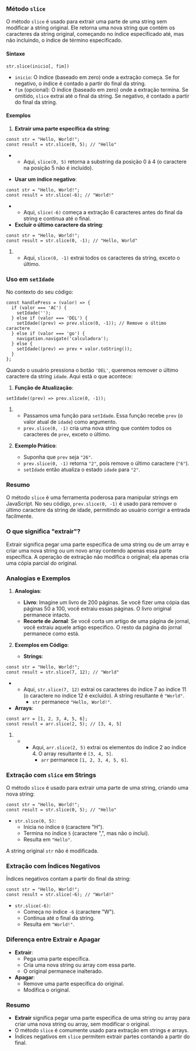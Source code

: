 ### Método `slice`

O método `slice` é usado para extrair uma parte de uma string sem modificar a string original. Ele retorna uma nova string que contém os caracteres da string original, começando no índice especificado até, mas não incluindo, o índice de término especificado.

#### Sintaxe

```
str.slice(inicio[, fim])
```

- `inicio`: O índice (baseado em zero) onde a extração começa. Se for negativo, o índice é contado a partir do final da string.
- `fim` (opcional): O índice (baseado em zero) onde a extração termina. Se omitido, `slice` extrai até o final da string. Se negativo, é contado a partir do final da string.

#### Exemplos

1. **Extrair uma parte específica da string**:

```
const str = "Hello, World!";
const result = str.slice(0, 5); // "Hello"
```

- - Aqui, `slice(0, 5)` retorna a substring da posição 0 à 4 (o caractere na posição 5 não é incluído).

- **Usar um índice negativo**:

```
const str = "Hello, World!";
const result = str.slice(-6); // "World!"
```

- - Aqui, `slice(-6)` começa a extração 6 caracteres antes do final da string e continua até o final.
- **Excluir o último caractere da string**:

```
const str = "Hello, World!";
const result = str.slice(0, -1); // "Hello, World"
```

1. - Aqui, `slice(0, -1)` extrai todos os caracteres da string, exceto o último.

### Uso em `setIdade`

No contexto do seu código:

```
const handlePress = (valor) => {
  if (valor === 'AC') {
    setIdade('');
  } else if (valor === 'DEL') {
    setIdade((prev) => prev.slice(0, -1)); // Remove o último caractere
  } else if (valor === 'go') {
    navigation.navigate('calculadora');
  } else {
    setIdade((prev) => prev + valor.toString());
  }
};
```

Quando o usuário pressiona o botão `'DEL'`, queremos remover o último caractere da string `idade`. Aqui está o que acontece:

1. **Função de Atualização**:

```
setIdade((prev) => prev.slice(0, -1));
```

1. - Passamos uma função para `setIdade`. Essa função recebe `prev` (o valor atual de `idade`) como argumento.
    - `prev.slice(0, -1)` cria uma nova string que contém todos os caracteres de `prev`, exceto o último.
2. **Exemplo Prático**:
    
    - Suponha que `prev` seja `"26"`.
    - `prev.slice(0, -1)` retorna `"2"`, pois remove o último caractere (`"6"`).
    - `setIdade` então atualiza o estado `idade` para `"2"`.

### Resumo

O método `slice` é uma ferramenta poderosa para manipular strings em JavaScript. No seu código, `prev.slice(0, -1)` é usado para remover o último caractere da string de idade, permitindo ao usuário corrigir a entrada facilmente.


### O que significa "extrair"?

Extrair significa pegar uma parte específica de uma string ou de um array e criar uma nova string ou um novo array contendo apenas essa parte específica. A operação de extração não modifica o original; ela apenas cria uma cópia parcial do original.

### Analogias e Exemplos

1. **Analogias**:
    
    - **Livro**: Imagine um livro de 200 páginas. Se você fizer uma cópia das páginas 50 a 100, você extraiu essas páginas. O livro original permanece intacto.
    - **Recorte de Jornal**: Se você corta um artigo de uma página de jornal, você extraiu aquele artigo específico. O resto da página do jornal permanece como está.
2. **Exemplos em Código**:
    
    - **Strings**:
    
```
const str = "Hello, World!";
const result = str.slice(7, 12); // "World"
```

- - Aqui, `str.slice(7, 12)` extrai os caracteres do índice 7 ao índice 11 (o caractere no índice 12 é excluído). A string resultante é `"World"`.
    - `str` permanece `"Hello, World!"`.
- **Arrays**:

```
const arr = [1, 2, 3, 4, 5, 6];
const result = arr.slice(2, 5); // [3, 4, 5]
```

1. - - Aqui, `arr.slice(2, 5)` extrai os elementos do índice 2 ao índice 4. O array resultante é `[3, 4, 5]`.
        - `arr` permanece `[1, 2, 3, 4, 5, 6]`.

### Extração com `slice` em Strings

O método `slice` é usado para extrair uma parte de uma string, criando uma nova string:

```
const str = "Hello, World!";
const result = str.slice(0, 5); // "Hello"
```

- `str.slice(0, 5)`:
    - Inicia no índice `0` (caractere "H").
    - Termina no índice `5` (caractere ",", mas não o inclui).
    - Resulta em `"Hello"`.

A string original `str` não é modificada.

### Extração com Índices Negativos

Índices negativos contam a partir do final da string:

```
const str = "Hello, World!";
const result = str.slice(-6); // "World!"
```

- `str.slice(-6)`:
    - Começa no índice `-6` (caractere "W").
    - Continua até o final da string.
    - Resulta em `"World!"`.

### Diferença entre Extrair e Apagar

- **Extrair**:
    - Pega uma parte específica.
    - Cria uma nova string ou array com essa parte.
    - O original permanece inalterado.
- **Apagar**:
    - Remove uma parte específica do original.
    - Modifica o original.

### Resumo

- **Extrair** significa pegar uma parte específica de uma string ou array para criar uma nova string ou array, sem modificar o original.
- O método `slice` é comumente usado para extração em strings e arrays.
- Índices negativos em `slice` permitem extrair partes contando a partir do final.
